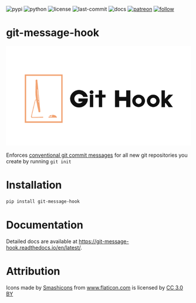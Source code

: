 ![pypi](https://img.shields.io/pypi/v/git-message-hook.svg)
![python](https://img.shields.io/pypi/pyversions/git-message-hook.svg)
![license](https://img.shields.io/github/license/oscar-defelice/git-message-hook.svg)
![last-commit](https://img.shields.io/github/last-commit/oscar-defelice/git-message-hook.svg)
![docs](https://readthedocs.org/projects/git-message-hook/badge/?version=latest)
[![patreon](https://img.shields.io/badge/Patreon-brown.svg?logo=patreon)](https://www.patreon.com/oscardefelice)
[![follow](https://img.shields.io/twitter/follow/prahladyeri.svg?style=social)](https://twitter.com/OscardeFelice)

# git-message-hook

![project logo](logo.png)

Enforces [conventional git commit messages](https://www.conventionalcommits.org/en/v1.0.0-beta.4/) for all new git repositories you create by running `git init`

# Installation

```bash
pip install git-message-hook
```

# Documentation

Detailed docs are available at <https://git-message-hook.readthedocs.io/en/latest/>.

# Attribution

<div>Icons made by <a href="https://www.flaticon.com/authors/smashicons" title="Smashicons">Smashicons</a> from <a href="https://www.flaticon.com/" 		    title="Flaticon">www.flaticon.com</a> is licensed by <a href="http://creativecommons.org/licenses/by/3.0/" 		    title="Creative Commons BY 3.0" target="_blank">CC 3.0 BY</a></div>